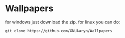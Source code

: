 # Wallpapers
for windows just download the zip. for linux you can do:
```
git clone https://github.com/GNUAaryn/Wallpapers
```
